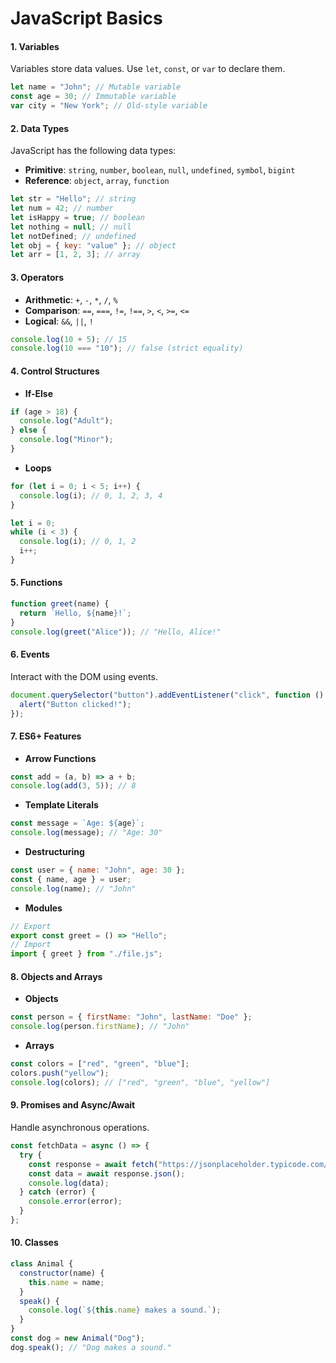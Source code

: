 # JavaScript Basics

#### 1. **Variables**

Variables store data values. Use `let`, `const`, or `var` to declare them.

```javascript
let name = "John"; // Mutable variable
const age = 30; // Immutable variable
var city = "New York"; // Old-style variable
```

#### 2. **Data Types**

JavaScript has the following data types:

- **Primitive**: `string`, `number`, `boolean`, `null`, `undefined`, `symbol`, `bigint`
- **Reference**: `object`, `array`, `function`

```javascript
let str = "Hello"; // string
let num = 42; // number
let isHappy = true; // boolean
let nothing = null; // null
let notDefined; // undefined
let obj = { key: "value" }; // object
let arr = [1, 2, 3]; // array
```

#### 3. **Operators**

- **Arithmetic**: `+`, `-`, `*`, `/`, `%`
- **Comparison**: `==`, `===`, `!=`, `!==`, `>`, `<`, `>=`, `<=`
- **Logical**: `&&`, `||`, `!`

```javascript
console.log(10 + 5); // 15
console.log(10 === "10"); // false (strict equality)
```

#### 4. **Control Structures**

- **If-Else**

```javascript
if (age > 18) {
  console.log("Adult");
} else {
  console.log("Minor");
}
```

- **Loops**

```javascript
for (let i = 0; i < 5; i++) {
  console.log(i); // 0, 1, 2, 3, 4
}

let i = 0;
while (i < 3) {
  console.log(i); // 0, 1, 2
  i++;
}
```

#### 5. **Functions**

```javascript
function greet(name) {
  return `Hello, ${name}!`;
}
console.log(greet("Alice")); // "Hello, Alice!"
```

#### 6. **Events**

Interact with the DOM using events.

```javascript
document.querySelector("button").addEventListener("click", function () {
  alert("Button clicked!");
});
```

#### 7. **ES6+ Features**

- **Arrow Functions**

```javascript
const add = (a, b) => a + b;
console.log(add(3, 5)); // 8
```

- **Template Literals**

```javascript
const message = `Age: ${age}`;
console.log(message); // "Age: 30"
```

- **Destructuring**

```javascript
const user = { name: "John", age: 30 };
const { name, age } = user;
console.log(name); // "John"
```

- **Modules**

```javascript
// Export
export const greet = () => "Hello";
// Import
import { greet } from "./file.js";
```

#### 8. **Objects and Arrays**

- **Objects**

```javascript
const person = { firstName: "John", lastName: "Doe" };
console.log(person.firstName); // "John"
```

- **Arrays**

```javascript
const colors = ["red", "green", "blue"];
colors.push("yellow");
console.log(colors); // ["red", "green", "blue", "yellow"]
```

#### 9. **Promises and Async/Await**

Handle asynchronous operations.

```javascript
const fetchData = async () => {
  try {
    const response = await fetch("https://jsonplaceholder.typicode.com/users");
    const data = await response.json();
    console.log(data);
  } catch (error) {
    console.error(error);
  }
};
```

#### 10. **Classes**

```javascript
class Animal {
  constructor(name) {
    this.name = name;
  }
  speak() {
    console.log(`${this.name} makes a sound.`);
  }
}
const dog = new Animal("Dog");
dog.speak(); // "Dog makes a sound."
```
